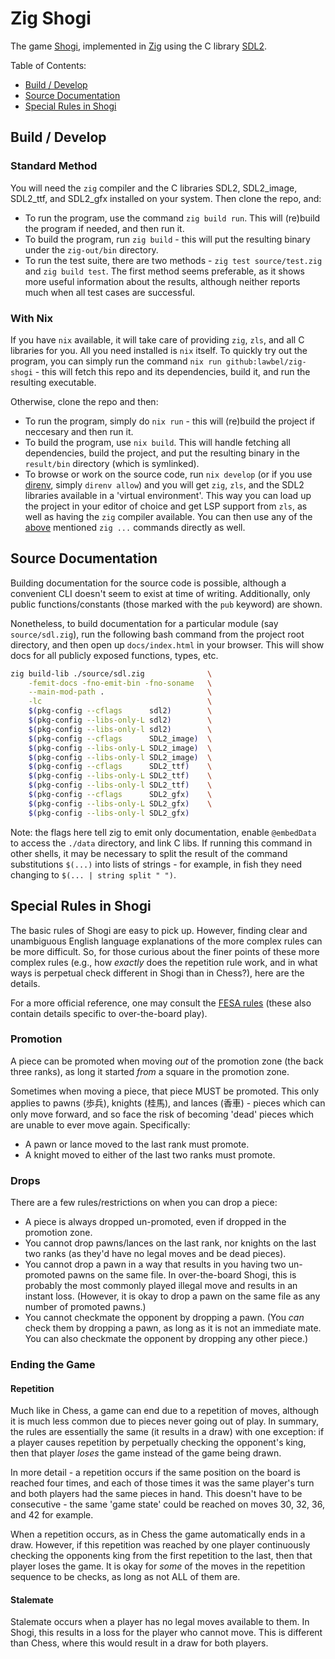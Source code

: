 # Zig Shogi

The game [Shogi][shogi], implemented in [Zig][zig] using the C
library [SDL2][sdl2].

Table of Contents:

- [Build / Develop](#build--develop)
- [Source Documentation](#source-documentation)
- [Special Rules in Shogi](#special-rules-in-shogi)

## Build / Develop

### Standard Method

You will need the `zig` compiler and the C libraries SDL2, SDL2_image,
SDL2_ttf, and SDL2_gfx installed on your system. Then clone the repo, and:

- To run the program, use the command `zig build run`. This will (re)build
  the program if needed, and then run it.
- To build the program, run `zig build` - this will put the resulting binary
  under the `zig-out/bin` directory.
- To run the test suite, there are two methods - `zig test source/test.zig`
  and `zig build test`. The first method seems preferable, as it shows more
  useful information about the results, although neither reports much when all
  test cases are successful.

### With Nix

If you have `nix` available, it will take care of providing `zig`, `zls`, and
all C libraries for you. All you need installed is `nix` itself. To quickly try
out the program, you can simply run the
command `nix run github:lawbel/zig-shogi` - this will fetch this repo and its
dependencies, build it, and run the resulting executable.

Otherwise, clone the repo and then:

- To run the program, simply do `nix run` - this will (re)build the
  project if neccesary and then run it.
- To build the program, use `nix build`. This will handle fetching all
  dependencies, build the project, and put the resulting binary in the
  `result/bin` directory (which is symlinked).
- To browse or work on the source code, run `nix develop` (or if you use
  [direnv][direnv], simply `direnv allow`) and you will get `zig`, `zls`, and
  the SDL2 libraries available in a 'virtual environment'. This way you can
  load up the project in your editor of choice and get LSP support from `zls`,
  as well as having the `zig` compiler available. You can then use any of
  the [above](#standard-method) mentioned `zig ...` commands directly as well.

## Source Documentation

Building documentation for the source code is possible, although a convenient
CLI doesn't seem to exist at time of writing. Additionally, only public
functions/constants (those marked with the `pub` keyword) are shown.

Nonetheless, to build documentation for a particular module (say
`source/sdl.zig`), run the following bash command from the project root
directory, and then open up `docs/index.html` in your browser. This will show
docs for all publicly exposed functions, types, etc.

```sh
zig build-lib ./source/sdl.zig              \
    -femit-docs -fno-emit-bin -fno-soname   \
    --main-mod-path .                       \
    -lc                                     \
    $(pkg-config --cflags      sdl2)        \
    $(pkg-config --libs-only-L sdl2)        \
    $(pkg-config --libs-only-l sdl2)        \
    $(pkg-config --cflags      SDL2_image)  \
    $(pkg-config --libs-only-L SDL2_image)  \
    $(pkg-config --libs-only-l SDL2_image)  \
    $(pkg-config --cflags      SDL2_ttf)    \
    $(pkg-config --libs-only-L SDL2_ttf)    \
    $(pkg-config --libs-only-l SDL2_ttf)    \
    $(pkg-config --cflags      SDL2_gfx)    \
    $(pkg-config --libs-only-L SDL2_gfx)    \
    $(pkg-config --libs-only-l SDL2_gfx)
```

Note: the flags here tell zig to emit only documentation, enable `@embedData`
to access the `./data` directory, and link C libs. If running this command in
other shells, it may be necessary to split the result of the command
substitutions `$(...)` into lists of strings - for example, in fish they need
changing to `$(... | string split " ")`.

## Special Rules in Shogi

The basic rules of Shogi are easy to pick up. However, finding clear and
unambiguous English language explanations of the more complex rules can be more
difficult. So, for those curious about the finer points of these more complex
rules (e.g., how *exactly* does the repetition rule work, and in what ways is
perpetual check different in Shogi than in Chess?), here are the details.

For a more official reference, one may consult the [FESA rules][fesa-rules]
(these also contain details specific to over-the-board play).

### Promotion

A piece can be promoted when moving *out* of the promotion zone (the back three
ranks), as long it started *from* a square in the promotion zone.

Sometimes when moving a piece, that piece MUST be promoted. This only applies
to pawns (歩兵), knights (桂馬), and lances (香車) - pieces which can only move
forward, and so face the risk of becoming 'dead' pieces which are unable to
ever move again. Specifically:

- A pawn or lance moved to the last rank must promote.
- A knight moved to either of the last two ranks must promote.

### Drops

There are a few rules/restrictions on when you can drop a piece:

- A piece is always dropped un-promoted, even if dropped in the promotion zone.
- You cannot drop pawns/lances on the last rank, nor knights on the last two
  ranks (as they'd have no legal moves and be dead pieces).
- You cannot drop a pawn in a way that results in you having two un-promoted
  pawns on the same file. In over-the-board Shogi, this is probably the most
  commonly played illegal move and results in an instant loss. (However, it is
  okay to drop a pawn on the same file as any number of promoted pawns.)
- You cannot checkmate the opponent by dropping a pawn. (You *can* check them
  by dropping a pawn, as long as it is not an immediate mate. You can also
  checkmate the opponent by dropping any other piece.)

### Ending the Game

#### Repetition

Much like in Chess, a game can end due to a repetition of moves, although it is
much less common due to pieces never going out of play. In summary, the rules
are essentially the same (it results in a draw) with one exception: if a player
causes repetition by perpetually checking the opponent's king, then that player
*loses* the game instead of the game being drawn.

In more detail - a repetition occurs if the same position on the board is
reached four times, and each of those times it was the same player's turn and
both players had the same pieces in hand. This doesn't have to be
consecutive - the same 'game state' could be reached on moves 30, 32, 36,
and 42 for example.

When a repetition occurs, as in Chess the game automatically ends in a draw.
However, if this repetition was reached by one player continuously checking
the opponents king from the first repetition to the last, then that player
loses the game. It is okay for *some* of the moves in the repetition sequence
to be checks, as long as not ALL of them are.

#### Stalemate

Stalemate occurs when a player has no legal moves available to them. In Shogi,
this results in a loss for the player who cannot move. This is different than
Chess, where this would result in a draw for both players.

[direnv]: https://direnv.net
[sdl2]: https://www.libsdl.org
[shogi]: https://en.wikipedia.org/wiki/Shogi
[zig]: https://ziglang.org
[fesa-rules]: https://fesashogi.eu/pdf/FESA%20rules.pdf
